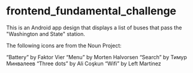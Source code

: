 # frontend_fundamental_challenge
This is an Android app design that displays a list of buses that pass the "Washington and State" station.

The following icons are from the Noun Project:

“Battery” by Faktor Vier
“Menu” by Morten Halvorsen
“Search” by Тимур Минвалеев 
“Three dots” by Ali Coşkun
“Wifi” by Left Martinez
